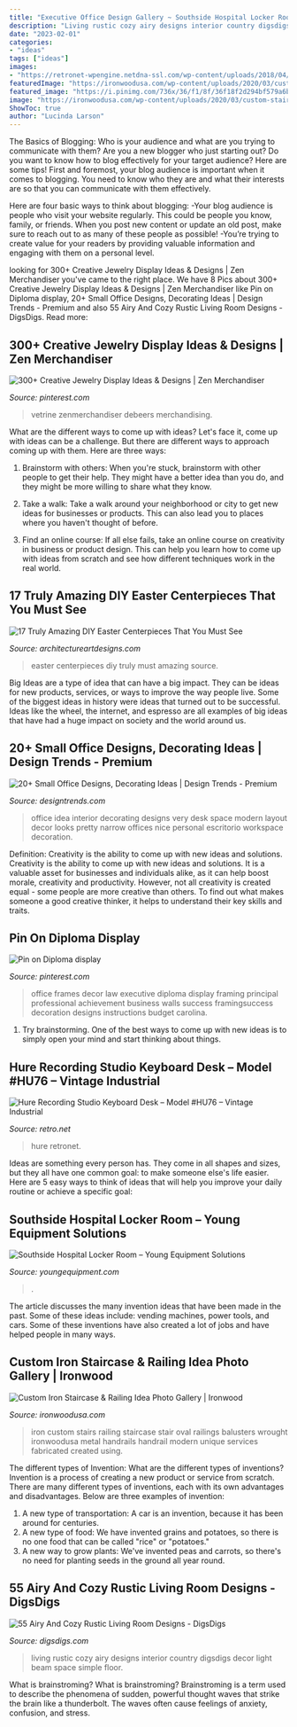 ```yaml
---
title: "Executive Office Design Gallery ~ Southside Hospital Locker Room – Young Equipment Solutions"
description: "Living rustic cozy airy designs interior country digsdigs decor light beam space simple floor"
date: "2023-02-01"
categories:
- "ideas"
tags: ["ideas"]
images:
- "https://retronet-wpengine.netdna-ssl.com/wp-content/uploads/2018/04/Hure-Studio-Desk-in-Loft-17-copy.jpg"
featuredImage: "https://ironwoodusa.com/wp-content/uploads/2020/03/custom-stairs-1-14.jpg"
featured_image: "https://i.pinimg.com/736x/36/f1/8f/36f18f2d294bf579a6bdf445a2ee3980.jpg"
image: "https://ironwoodusa.com/wp-content/uploads/2020/03/custom-stairs-1-14.jpg"
ShowToc: true
author: "Lucinda Larson"
---
```



The Basics of Blogging: Who is your audience and what are you trying to communicate with them?
Are you a new blogger who just starting out? Do you want to know how to blog effectively for your target audience? Here are some tips! 
First and foremost, your blog audience is important when it comes to blogging. You need to know who they are and what their interests are so that you can communicate with them effectively. 

Here are four basic ways to think about blogging:
-Your blog audience is people who visit your website regularly. This could be people you know, family, or friends. When you post new content or update an old post, make sure to reach out to as many of these people as possible! 
-You’re trying to create value for your readers by providing valuable information and engaging with them on a personal level.

	

		
looking for 300+ Creative Jewelry Display Ideas &amp; Designs | Zen Merchandiser you've came to the right place. We have 8 Pics about 300+ Creative Jewelry Display Ideas &amp; Designs | Zen Merchandiser like Pin on Diploma display, 20+ Small Office Designs, Decorating Ideas | Design Trends - Premium and also 55 Airy And Cozy Rustic Living Room Designs - DigsDigs. Read more:
		
    
## 300+ Creative Jewelry Display Ideas &amp; Designs | Zen Merchandiser

<img loading=lazy src="https://i.pinimg.com/736x/36/f1/8f/36f18f2d294bf579a6bdf445a2ee3980.jpg" onerror="this.onerror=null;this.src='https://tse4.mm.bing.net/th?id=OIP.wMi1jo3GlPsPLnTaT6CFnwHaJ3&amp;pid=15.1';" alt="300+ Creative Jewelry Display Ideas &amp; Designs | Zen Merchandiser">

_Source: pinterest.com_

>vetrine zenmerchandiser debeers merchandising. 

	

What are the different ways to come up with ideas?
Let's face it, come up with ideas can be a challenge. But there are different ways to approach coming up with them. Here are three ways: 
1. Brainstorm with others: When you're stuck, brainstorm with other people to get their help. They might have a better idea than you do, and they might be more willing to share what they know.

2. Take a walk: Take a walk around your neighborhood or city to get new ideas for businesses or products. This can also lead you to places where you haven't thought of before.

3. Find an online course: If all else fails, take an online course on creativity in business or product design. This can help you learn how to come up with ideas from scratch and see how different techniques work in the real world.

    
## 17 Truly Amazing DIY Easter Centerpieces That You Must See

<img loading=lazy src="https://www.architectureartdesigns.com/wp-content/uploads/2016/03/6-46.jpg" onerror="this.onerror=null;this.src='https://tse3.mm.bing.net/th?id=OIP.UC02xb7zqDX5iv7SizUuuQHaLG&amp;pid=15.1';" alt="17 Truly Amazing DIY Easter Centerpieces That You Must See">

_Source: architectureartdesigns.com_

>easter centerpieces diy truly must amazing source. 

	

Big Ideas are a type of idea that can have a big impact. They can be ideas for new products, services, or ways to improve the way people live. Some of the biggest ideas in history were ideas that turned out to be successful. Ideas like the wheel, the internet, and espresso are all examples of big ideas that have had a huge impact on society and the world around us.

    
## 20+ Small Office Designs, Decorating Ideas | Design Trends - Premium

<img loading=lazy src="https://images.designtrends.com/wp-content/uploads/2016/04/15125621/Very-Small-Office-Looks-So-Pretty.jpg" onerror="this.onerror=null;this.src='https://tse4.mm.bing.net/th?id=OIP.1aUJovqYN7BvTZ-5NLwT2wHaLH&amp;pid=15.1';" alt="20+ Small Office Designs, Decorating Ideas | Design Trends - Premium">

_Source: designtrends.com_

>office idea interior decorating designs very desk space modern layout decor looks pretty narrow offices nice personal escritorio workspace decoration. 

	

Definition: Creativity is the ability to come up with new ideas and solutions.
Creativity is the ability to come up with new ideas and solutions. It is a valuable asset for businesses and individuals alike, as it can help boost morale, creativity and productivity. However, not all creativity is created equal - some people are more creative than others. To find out what makes someone a good creative thinker, it helps to understand their key skills and traits.

    
## Pin On Diploma Display

<img loading=lazy src="https://i.pinimg.com/736x/f2/ef/64/f2ef6412f546f9c9280a64f7aeaf12cc.jpg" onerror="this.onerror=null;this.src='https://tse1.mm.bing.net/th?id=OIP.3nuZw5YD67VN5Kmn9yZ1ywHaKh&amp;pid=15.1';" alt="Pin on Diploma display">

_Source: pinterest.com_

>office frames decor law executive diploma display framing principal professional achievement business walls success framingsuccess decoration designs instructions budget carolina. 

	

1. Try brainstorming. One of the best ways to come up with new ideas is to simply open your mind and start thinking about things.

    
## Hure Recording Studio Keyboard Desk – Model #HU76 – Vintage Industrial

<img loading=lazy src="https://retronet-wpengine.netdna-ssl.com/wp-content/uploads/2018/04/Hure-Studio-Desk-in-Loft-17-copy.jpg" onerror="this.onerror=null;this.src='https://tse1.mm.bing.net/th?id=OIP.eif69JoMZKKmhlZyh-JzBwHaEK&amp;pid=15.1';" alt="Hure Recording Studio Keyboard Desk – Model #HU76 – Vintage Industrial">

_Source: retro.net_

>hure retronet. 

	

Ideas are something every person has. They come in all shapes and sizes, but they all have one common goal: to make someone else's life easier. Here are 5 easy ways to think of ideas that will help you improve your daily routine or achieve a specific goal: 

    
## Southside Hospital Locker Room – Young Equipment Solutions

<img loading=lazy src="http://youngequipment.com/wp-content/uploads/2020/08/sshZTier-Hollman-lockers-with-Keyless360-locks.3-scaled.jpg" onerror="this.onerror=null;this.src='https://tse3.mm.bing.net/th?id=OIP.c55a2cvs0jFxwNNCMx-sJgHaJ4&amp;pid=15.1';" alt="Southside Hospital Locker Room – Young Equipment Solutions">

_Source: youngequipment.com_

>. 

	

The article discusses the many invention ideas that have been made in the past. Some of these ideas include: vending machines, power tools, and cars. Some of these inventions have also created a lot of jobs and have helped people in many ways.

    
## Custom Iron Staircase &amp; Railing Idea Photo Gallery | Ironwood

<img loading=lazy src="https://ironwoodusa.com/wp-content/uploads/2020/03/custom-stairs-1-14.jpg" onerror="this.onerror=null;this.src='https://tse4.mm.bing.net/th?id=OIP.wIVPXIBS_hEfhFoedtMEfwHaJ4&amp;pid=15.1';" alt="Custom Iron Staircase &amp; Railing Idea Photo Gallery | Ironwood">

_Source: ironwoodusa.com_

>iron custom stairs railing staircase stair oval railings balusters wrought ironwoodusa metal handrails handrail modern unique services fabricated created using. 

	

The different types of Invention: What are the different types of inventions?
Invention is a process of creating a new product or service from scratch. There are many different types of inventions, each with its own advantages and disadvantages. Below are three examples of invention:
1) A new type of transportation: A car is an invention, because it has been around for centuries. 
2) A new type of food: We have invented grains and potatoes, so there is no one food that can be called "rice" or "potatoes." 
3) A new way to grow plants: We've invented peas and carrots, so there's no need for planting seeds in the ground all year round.

    
## 55 Airy And Cozy Rustic Living Room Designs - DigsDigs

<img loading=lazy src="http://www.digsdigs.com/photos/airy-and-cozy-rustic-living-room-designs-53-554x740.jpg" onerror="this.onerror=null;this.src='https://tse2.mm.bing.net/th?id=OIP.ZC_zRLiWik_ebMzzxLyA7QHaJ5&amp;pid=15.1';" alt="55 Airy And Cozy Rustic Living Room Designs - DigsDigs">

_Source: digsdigs.com_

>living rustic cozy airy designs interior country digsdigs decor light beam space simple floor. 

	

What is brainstroming?
What is brainstroming? Brainstroming is a term used to describe the phenomena of sudden, powerful thought waves that strike the brain like a thunderbolt. The waves often cause feelings of anxiety, confusion, and stress.

